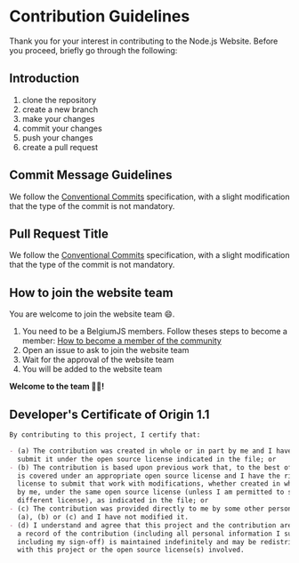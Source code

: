 # Contribution Guidelines

Thank you for your interest in contributing to the Node.js Website. Before you proceed, briefly go through the following:

## Introduction

1. clone the repository
2. create a new branch
3. make your changes
4. commit your changes
5. push your changes
6. create a pull request

## Commit Message Guidelines

We follow the [Conventional Commits](https://www.conventionalcommits.org/en/v1.0.0/) specification, with a slight modification that the type of the commit is not mandatory.

## Pull Request Title

We follow the [Conventional Commits](https://www.conventionalcommits.org/en/v1.0.0/) specification, with a slight modification that the type of the commit is not mandatory.

## How to join the website team

You are welcome to join the website team 😄.

1. You need to be a BelgiumJS members. Follow theses steps to become a member: [How to become a member of the community](https://github.com/belgiumJS/admin/blob/main/governance.md#how-to-become-a-member-of-the-community)
2. Open an issue to ask to join the website team
3. Wait for the approval of the website team
4. You will be added to the website team

**Welcome to the team 🥳🎉!**

## Developer's Certificate of Origin 1.1

```md
By contributing to this project, I certify that:

- (a) The contribution was created in whole or in part by me and I have the right to
  submit it under the open source license indicated in the file; or
- (b) The contribution is based upon previous work that, to the best of my knowledge,
  is covered under an appropriate open source license and I have the right under that
  license to submit that work with modifications, whether created in whole or in part
  by me, under the same open source license (unless I am permitted to submit under a
  different license), as indicated in the file; or
- (c) The contribution was provided directly to me by some other person who certified
  (a), (b) or (c) and I have not modified it.
- (d) I understand and agree that this project and the contribution are public and that
  a record of the contribution (including all personal information I submit with it,
  including my sign-off) is maintained indefinitely and may be redistributed consistent
  with this project or the open source license(s) involved.
```
